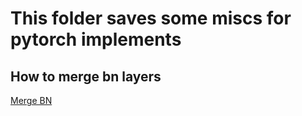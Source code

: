 # This folder saves some miscs for pytorch implements

## How to merge bn layers
[Merge BN](https://github.com/zym1119/Merge_BN)
